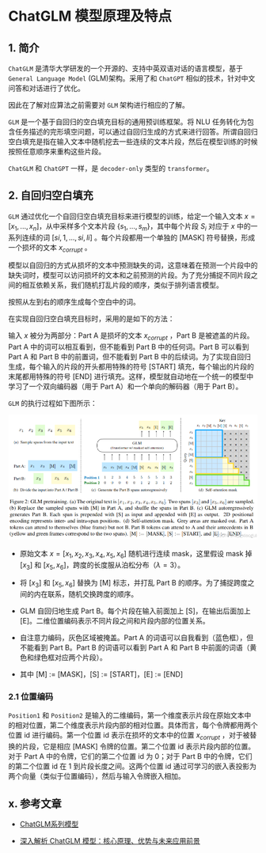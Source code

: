 # ChatGLM 模型原理及特点

## 1. 简介

`ChatGLM` 是清华大学研发的一个开源的、支持中英双语对话的语言模型，基于 `General Language Model` (GLM)架构。采用了和 `ChatGPT` 相似的技术，针对中文问答和对话进行了优化。

因此在了解对应算法之前需要对 `GLM` 架构进行相应的了解。

`GLM` 是一个基于自回归的空白填充目标的通用预训练框架。将 NLU 任务转化为包含任务描述的完形填空问题，可以通过自回归生成的方式来进行回答。所谓自回归空白填充是指在输入文本中随机挖去一些连续的文本片段，然后在模型训练的时候按照任意顺序来重构这些片段。

`ChatGLM` 和 `ChatGPT` 一样，是 `decoder-only` 类型的 `transformer`。

## 2. 自回归空白填充

`GLM` 通过优化一个自回归空白填充目标来进行模型的训练，给定一个输入文本 $x=[x_1, ..., x_n]$，从中采样多个文本片段 $\{s_1,...,s_m\}$，其中每个片段 $S_i$ 对应于 $x$ 中的一系列连续的词 $[si, 1, ..., si, li]$ 。每个片段都用一个单独的 [MASK] 符号替换，形成一个损坏的文本 $x_{corrupt}$ 。

模型以自回归的方式从损坏的文本中预测缺失的词，这意味着在预测一个片段中的缺失词时，模型可以访问损坏的文本和之前预测的片段。为了充分捕捉不同片段之间的相互依赖关系，我们随机打乱片段的顺序，类似于排列语言模型。

按照从左到右的顺序生成每个空白中的词。

在实现自回归空白填充目标时，采用的是如下的方法：

输入 $x$ 被分为两部分：Part A 是损坏的文本 $x_{corrupt}$ ，Part B 是被遮盖的片段。Part A 中的词可以相互看到，但不能看到 Part B 中的任何词。Part B 可以看到 Part A 和 Part B 中的前置词，但不能看到 Part B 中的后续词。为了实现自回归生成，每个输入的片段的开头都用特殊的符号 [START] 填充，每个输出的片段的末尾都用特殊的符号 [END] 进行填充。这样，模型就自动地在一个统一的模型中学习了一个双向编码器（用于 Part A）和一个单向的解码器（用于 Part B）。

`GLM` 的执行过程如下图所示：

![GLM 自回归空白填充演示](./images/GLM-input-and-output-sample.png)

- 原始文本 $x=[x_1, x_2, x_3, x_4, x_5, x_6]$ 随机进行连续 mask，这里假设 mask 掉 $[x_3]$ 和 $[x_5,x_6]$，跨度的长度服从泊松分布（$\lambda = 3$）。

- 将 $[x_3]$ 和 $[x_5, x_6]$ 替换为 [M] 标志，并打乱 Part B 的顺序。为了捕捉跨度之间的内在联系，随机交换跨度的顺序。

- GLM 自回归地生成 Part B。每个片段在输入前面加上 [S]，在输出后面加上 [E]。二维位置编码表示不同片段之间和片段内部的位置关系。

- 自注意力编码，灰色区域被掩盖。Part A 的词语可以自我看到（蓝色框），但不能看到 Part B。Part B 的词语可以看到 Part A 和 Part B 中前面的词语（黄色和绿色框对应两个片段）。

- 其中 [M] := [MASK]，[S] := [START]，[E] := [END]

### 2.1 位置编码

`Position1` 和 `Position2` 是输入的二维编码，第一个维度表示片段在原始文本中的相对位置，第二个维度表示片段内部的相对位置。具体而言，每个令牌都用两个位置 id 进行编码。第一个位置 id 表示在损坏的文本中的位置 $x_{corrupt}$ ，对于被替换的片段，它是相应 [MASK] 令牌的位置。第二个位置 id 表示片段内部的位置。对于 Part A 中的令牌，它们的第二个位置 id 为 0；对于 Part B 中的令牌，它们的第二个位置 id 在 1 到片段长度之间。这两个位置 id 通过可学习的嵌入表投影为两个向量（类似于位置编码），然后与输入令牌嵌入相加。

## x. 参考文章

- [ChatGLM系列模型](https://blog.csdn.net/GuiBin1/article/details/140825385)

- [深入解析 ChatGLM 模型：核心原理、优势与未来应用前景](https://blog.csdn.net/weixin_43114209/article/details/142691956)
